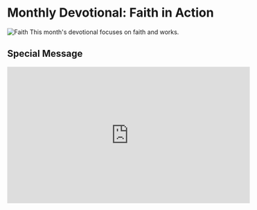 # Monthly Devotional: Faith in Action
![Faith](https://example.com/faith.jpg)
This month's devotional focuses on faith and works.

## Special Message
<iframe width="560" height="315" src="https://www.youtube.com/embed/SPECIAL_VIDEO_ID" frameborder="0" allowfullscreen></iframe>
